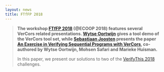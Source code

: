 ```yaml
---
layout: news
title: FTfFP 2018
---
```

> **The workshop [FTfFP 2018](https://conf.researchr.org/track/ecoop-issta-2018/FTfJP-2018-papers) (@ECOOP 2018) features several VerCors related presentations. [Wytse Oortwijn](http://wwwhome.ewi.utwente.nl/~oortwijnwhm/) gives a tool demo of the VerCors tool set, while [Sebastiaan Joosten](http://sjcjoosten.nl) presents the paper [An Exercise in Verifying Sequential Programs with VerCors](https://research.utwente.nl/en/publications/an-exercise-in-verifying-sequential-programs-with-vercors), co-authored by Wytse Oortwijn, Mohsen Safari and Marieke Huisman.**
>
> In this paper, we present our solutions to two of the [VerifyThis 2018](https://research.utwente.nl/en/publications/an-exercise-in-verifying-sequential-programs-with-vercors) challenges.